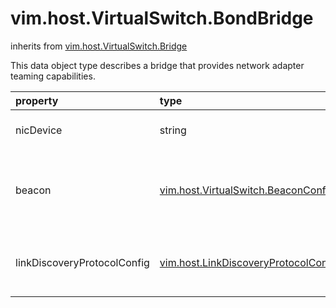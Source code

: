 vim.host.VirtualSwitch.BondBridge
=================================
inherits from [vim.host.VirtualSwitch.Bridge](docs/vim.host.VirtualSwitch.Bridge.md)


This data object type describes a bridge that provides   network adapter teaming capabilities.

| property | type | optional | priv | desc |
|:---------|:-----|:---------|:-----|:-----|
| nicDevice | string | None | None | The list of keys of the physical network adapters to be bridged. |
| beacon | [vim.host.VirtualSwitch.BeaconConfig](vim.host.VirtualSwitch.BeaconConfig.md "vim.host.VirtualSwitch.BeaconConfig") | true | None | The beacon configuration to probe for the validity of a link.   If this is set, beacon probing is configured and will be used.   If this is not set, beacon probing is disabled. |
| linkDiscoveryProtocolConfig | [vim.host.LinkDiscoveryProtocolConfig](vim.host.LinkDiscoveryProtocolConfig.md "vim.host.LinkDiscoveryProtocolConfig") | true | None | The link discovery protocol configuration for the virtual switch.<br>See <a href="vim.host.LinkDiscoveryProtocolConfig.md">LinkDiscoveryProtocolConfig</a><br> |


